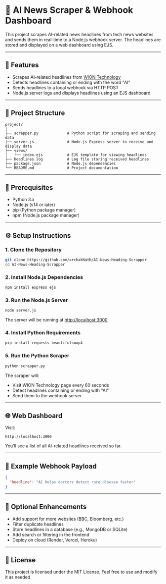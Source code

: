 # 📰 AI News Scraper & Webhook Dashboard

This project scrapes AI-related news headlines from tech news websites and sends them in real-time to a Node.js webhook server. The headlines are stored and displayed on a web dashboard using EJS.

---

## 📌 Features

- Scrapes AI-related headlines from [WION Technology](https://www.wionews.com/technology)
- Detects headlines containing or ending with the word "AI"
- Sends headlines to a local webhook via HTTP POST
- Node.js server logs and displays headlines using an EJS dashboard

---

## 📂 Project Structure

```
project/
│
├── scrapper.py             # Python script for scraping and sending data
├── server.js               # Node.js Express server to receive and display data
├── views/
│   └── index.ejs           # EJS template for viewing headlines
├── headlines.log           # Log file storing received headlines
├── package.json            # Node.js dependencies
└── README.md               # Project documentation
```

---

## 🔧 Prerequisites

- Python 3.x
- Node.js (v14 or later)
- pip (Python package manager)
- npm (Node.js package manager)

---

## ⚙️ Setup Instructions

### 1. Clone the Repository

```bash
git clone https://github.com/archakNath/AI-News-Heading-Scrapper
cd AI-News-Heading-Scrapper
```

### 2. Install Node.js Dependencies

```bash
npm install express ejs
```

### 3. Run the Node.js Server

```bash
node server.js
```

The server will be running at [http://localhost:3000](http://localhost:3000)

### 4. Install Python Requirements

```bash
pip install requests beautifulsoup4
```

### 5. Run the Python Scraper

```bash
python scrapper.py
```

The scraper will:
- Visit WION Technology page every 60 seconds
- Detect headlines containing or ending with "AI"
- Send them to the webhook server

---

## 🌐 Web Dashboard

Visit:

```
http://localhost:3000
```

You’ll see a list of all AI-related headlines received so far.

---

## 📒 Example Webhook Payload

```json
{
  "headline": "AI helps doctors detect rare disease faster"
}
```

---

## 🧹 Optional Enhancements

- Add support for more websites (BBC, Bloomberg, etc.)
- Filter duplicate headlines
- Store headlines in a database (e.g., MongoDB or SQLite)
- Add search or filtering in the frontend
- Deploy on cloud (Render, Vercel, Heroku)

---

## 📄 License

This project is licensed under the MIT License. Feel free to use and modify it as needed.
